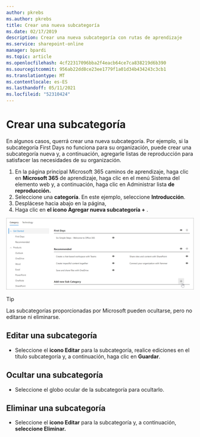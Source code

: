 ```yaml
---
author: pkrebs
ms.author: pkrebs
title: Crear una nueva subcategoría
ms.date: 02/17/2019
description: Crear una nueva subcategoría con rutas de aprendizaje
ms.service: sharepoint-online
manager: bpardi
ms.topic: article
ms.openlocfilehash: 4cf22317096bba2f4eacb64ce7ca838219d6b390
ms.sourcegitcommit: 956ab22dd8ce23ee1779f1a01d34b434243c3cb1
ms.translationtype: MT
ms.contentlocale: es-ES
ms.lasthandoff: 05/11/2021
ms.locfileid: "52310424"
---
```

# <a name="create-a-subcategory"></a>Crear una subcategoría 
En algunos casos, querrá crear una nueva subcategoría. Por ejemplo, si la subcategoría First Days no funciona para su organización, puede crear una subcategoría nueva y, a continuación, agregarle listas de reproducción para satisfacer las necesidades de su organización. 

1. En la página principal Microsoft 365  caminos de aprendizaje, haga clic  en **Microsoft 365** de aprendizaje, haga clic en el menú Sistema del elemento web y, a continuación, haga clic en Administrar lista **de reproducción.** 
2. Seleccione una **categoría**. En este ejemplo, seleccione **Introducción**.  
3. Desplácese hacia abajo en la página, 
3. Haga clic en **el icono Agregar nueva subcategoría +** .  

![cg-newsubcategory.png](media/cg-newsubcategory.png)

> [!TIP]
> Las subcategorías proporcionadas por Microsoft pueden ocultarse, pero no editarse ni eliminarse. 

## <a name="edit-a-subcategory"></a>Editar una subcategoría
- Seleccione el **icono Editar** para la subcategoría, realice ediciones en el título subcategoría y, a continuación, haga clic en **Guardar**.

## <a name="hide-a-subcategory"></a>Ocultar una subcategoría
- Seleccione el globo ocular de la subcategoría para ocultarlo. 

## <a name="delete-a-subcategory"></a>Eliminar una subcategoría
- Seleccione el **icono Editar** para la subcategoría y, a continuación, **seleccione Eliminar.** 
